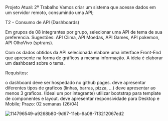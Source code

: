Projeto Atual: 2º Trabalho
Vamos criar um sistema que acesse dados em um servidor remoto, consumindo uma API;

T2 - Consumo de API (Dashboards)

Em grupos de 08 integrantes por grupo, selecionar uma API de tema de sua preferencia. Sugestões: API Clima, API Moedas, API Games, API pokemon, API OlhoVivo (sptrans).

Com os dados obtidos da API selecionada elabore uma interface Front-End que apresente na forma de gráficos a mesma informação. A ideia é elaborar um dashboard sobre o tema.

Requisitos:

o dashboard deve ser hospedado no github pages.
deve apresentar diferentes tipos de graficos (linhas, barras, pizza, ...)
deve apresentar ao menos 3 graficos. (Ideal um por integrante)
utilizar bootstrap para template de componentes e layout.
deve apresentar responsividade para Desktop e Mobile;
Prazo: 02 semanas (26/04)

![114796549-a9268b80-9d67-11eb-9a08-7f3212067ed2](https://user-images.githubusercontent.com/74382480/114936908-74700e00-9e13-11eb-99de-3205b5940a5a.png)

